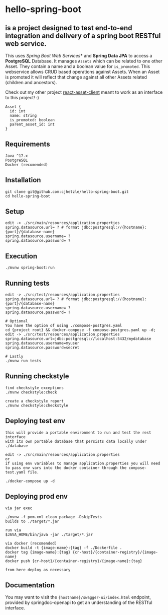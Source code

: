 # hello-spring-boot
## is a project designed to test end-to-end integration and delivery of a spring boot RESTful web service.



This uses *Spring Boot Web Services** and **Spring Data JPA** to access a **PostgreSQL** Database. It manages `Assets` which can be related to one other Asset. They contain a name and a boolean value for `is_promoted`.
This webservice allows CRUD based operations against Assets. When an Asset is promoted it will reflect that change against all other Assets related (children and ancestors).

Check out my other project [react-asset-client](https://github.com/cjhetzle/react-asset-client/) meant to work as an interface to this project! :)

```
Asset {
  id: int
  name: string
  is_promoted: boolean
  parent_asset_id: int
}
```

## Requirements
```
Java ^17.x
PostgreSQL
Docker (recomended)
```

## Installation
```
git clone git@github.com:cjhetzle/hello-spring-boot.git
cd hello-spring-boot
```

## Setup
```
edit -> ./src/main/resources/application.properties
spring.datasource.url= ? # format jdbc:postgresql://{hostname}:{port}/{database-name}
spring.datasource.username= ?
spring.datasource.password= ?
```

## Execution
```
./mvnw spring-boot:run
```

## Running tests
```
edit -> ./src/test/resources/application.properties
spring.datasource.url= ? # format jdbc:postgresql://{hostname}:{port}/{database-name}
spring.datasource.username= ?
spring.datasource.password= ?

# Optional
You have the option of using ./compose-postgres.yaml
cd {project root} && docker-compose -f compose-postgres.yaml up -d;
edit -> ./src/test/resources/application.properties
spring.datasource.url=jdbc:postgresql://localhost:5432/mydatabase
spring.datasource.username=myuser
spring.datasource.password=secret

# Lastly
./mvnw run tests
```

## Running checkstyle
```
find checkstyle exceptions
./mvnw checkstyle:check

create a checkstyle report
./mvnw checkstyle:checkstyle
```

## Deploying test env
```
this will provide a portable environment to run and test the rest interface
with its own portable database that persists data locally under ./database

edit -> ./src/main/resources/application.properties
or
if using env variables to manage application.properties you will need
to pass env vars into the docker container through the compose-test.yaml file.

./docker-compose up -d
```

## Deploying prod env
```
via jar exec

./mvnw -f pom.xml clean package -DskipTests
builds to ./target/*.jar

run via
$JAVA_HOME/bin/java -jar ./target/*.jar
```

```
via docker (recomended)
docker build -t {image-name}:{tag} -f ./Dockerfile .
docker tag {image-name}:{tag} {cr-host}/{container-registry}/{image-name}
docker push {cr-host}/{container-registry}/{image-name}:{tag}

from here deploy as necessary
```

## Documentation
You may want to visit the `{hostname}/swagger-ui/index.html` endpoint, provided by springdoc-openapi to get an understanding of the RESTful interface.
